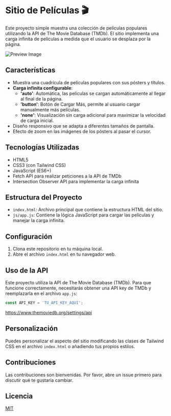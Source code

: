 # Sitio de Películas 🎬

Este proyecto simple muestra una colección de películas populares utilizando la API de The Movie Database (TMDb). El sitio implementa una carga infinita de películas a medida que el usuario se desplaza por la página.

![Preview Image](./assets/preview.gif)

## Características

- Muestra una cuadrícula de películas populares con sus pósters y títulos.
- **Carga infinita configurable**:
  - **'auto'**: Automática, las películas se cargan automáticamente al llegar al final de la página.
  - **'button'**: Botón de Cargar Más, permite al usuario cargar manualmente más películas.
  - **'none'**: Visualización sin carga adicional para maximizar la velocidad de carga inicial.
- Diseño responsivo que se adapta a diferentes tamaños de pantalla.
- Efecto de zoom en las imágenes de los pósters al pasar el cursor.

## Tecnologías Utilizadas

- HTML5
- CSS3 (con Tailwind CSS)
- JavaScript (ES6+)
- Fetch API para realizar peticiones a la API de TMDb
- Intersection Observer API para implementar la carga infinita

## Estructura del Proyecto

- `index.html`: Archivo principal que contiene la estructura HTML del sitio.
- `js/app.js`: Contiene la lógica JavaScript para cargar las películas y manejar la carga infinita.

## Configuración

1. Clona este repositorio en tu máquina local.
2. Abre el archivo `index.html` en tu navegador web.

## Uso de la API

Este proyecto utiliza la API de The Movie Database (TMDb). Para que funcione correctamente, necesitarás obtener una API key de TMDb y reemplazarla en el archivo `app.js`:

```javascript
const API_KEY = 'TU_API_KEY_AQUI';
```

https://www.themoviedb.org/settings/api

## Personalización

Puedes personalizar el aspecto del sitio modificando las clases de Tailwind CSS en el archivo `index.html` o añadiendo tus propios estilos.

## Contribuciones

Las contribuciones son bienvenidas. Por favor, abre un issue primero para discutir qué te gustaría cambiar.

## Licencia

[MIT](https://choosealicense.com/licenses/mit/)
